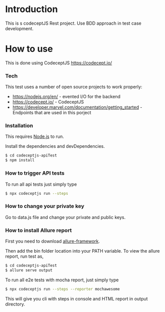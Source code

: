 # Introduction
This is s codeceptJS Rest project. Use BDD approach in test case development.

# How to use
This is done using CodeceptJS https://codecept.io/

### Tech
This test uses a number of open source projects to work properly:

* https://nodejs.org/en/ - evented I/O for the backend
* https://codecept.io/ - CodeceptJS
* https://developer.marvel.com/documentation/getting_started - Endpoints that are used in this porject

### Installation
This requires [Node.js](https://nodejs.org/) to run.

Install the dependencies and devDependencies.

```sh
$ cd codeceptjs-apiTest
$ npm install
```

### How to trigger API tests
To run all api tests just simply type

```sh
$ npx codeceptjs run --steps
```

### How to change your private key

Go to data.js file and change your private and public keys.

### How to install Allure report

First you need to download [allure-framework](https://github.com/allure-framework/allure2/releases).

Then add the bin folder location into your PATH variable.
To view the allure report, run test as,

```sh
$ cd codeceptjs-apiTest
$ allure serve output
```

To run all e2e tests with mocha report, just simply type

```sh
$ npx codeceptjs run --steps --reporter mochawesome
```

This will give you cli with steps in console and HTML report in output directory.
